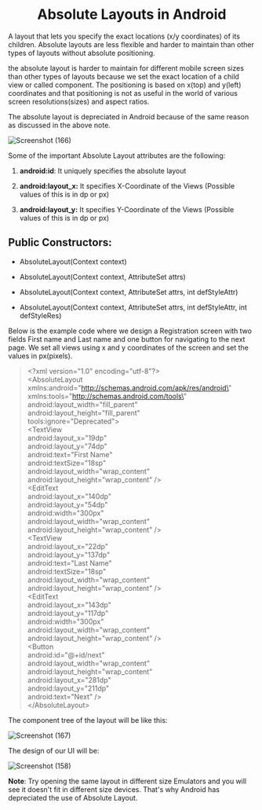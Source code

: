<div align="center">

  # Absolute Layouts in Android
</div>

A layout that lets you specify the exact locations (x/y coordinates) of
its children. Absolute layouts are less flexible and harder to maintain
than other types of layouts without absolute positioning.

the absolute layout is harder to maintain for different mobile screen
sizes than other types of layouts because we set the exact location of a
child view or called component. The positioning is based on x(top) and
y(left) coordinates and that positioning is not as useful in the world
of various screen resolutions(sizes) and aspect ratios.

The absolute layout is depreciated in Android because of the same reason
as discussed in the above note.

![Screenshot (166)](https://user-images.githubusercontent.com/58635404/134640366-5eb09e55-aa3d-4681-9b11-28cbd071dd8f.png)


Some of the important Absolute Layout attributes are the following:

1.  **android:id**: It uniquely specifies the absolute layout

2.  **android:layout_x:** It specifies X-Coordinate of the Views
     (Possible values of this is in dp or px)

3.  **android:layout_y:** It specifies Y-Coordinate of the Views
     (Possible values of this is in dp or px)

## **Public Constructors:**

-   AbsoluteLayout(Context context)

-   AbsoluteLayout(Context context, AttributeSet attrs)

-   AbsoluteLayout(Context context, AttributeSet attrs, int defStyleAttr)

-   AbsoluteLayout(Context context, AttributeSet attrs, int defStyleAttr, int defStyleRes)




Below is the example code where we design a Registration screen with two
fields First name and Last name and one button for navigating to the next
page. We set all views using x and y coordinates of the screen and set
the values in px(pixels).

>\<?xml version=\"1.0\" encoding=\"utf-8\"?>\
>\<AbsoluteLayout\
>xmlns:android=\"http://schemas.android.com/apk/res/android\"  \
>xmlns:tools=\"http://schemas.android.com/tools\" \
>android:layout_width=\"fill_parent\"\
>android:layout_height=\"fill_parent\"\
>tools:ignore=\"Deprecated\"\>\
>\<TextView\
>android:layout_x=\"19dp\"\
>android:layout_y=\"74dp\"\
>android:text=\"First Name\"\
>android:textSize=\"18sp\"\
>android:layout_width=\"wrap_content\"\
>android:layout_height=\"wrap_content\" />\
>\<EditText\
>android:layout_x=\"140dp\"\
>android:layout_y=\"54dp\"\
>android:width=\"300px\"\
>android:layout_width=\"wrap_content\"\
>android:layout_height=\"wrap_content\" />\
>\<TextView\
>android:layout_x=\"22dp\"\
>android:layout_y=\"137dp\"\
>android:text=\"Last Name\"\
>android:textSize=\"18sp\"\
>android:layout_width=\"wrap_content\"\
>android:layout_height=\"wrap_content\" />\
>\<EditText\
>android:layout_x=\"143dp\"\
>android:layout_y=\"117dp\"\
>android:width=\"300px\"\
>android:layout_width=\"wrap_content\"\
>android:layout_height=\"wrap_content\" />\
>\<Button\
>android:id=\"@+id/next\"\
>android:layout_width=\"wrap_content\"\
>android:layout_height=\"wrap_content\"\
>android:layout_x=\"281dp\"\
>android:layout_y=\"211dp\"\
>android:text=\"Next\" />\
>\</AbsoluteLayout>

The component tree of the layout will be like this:

![Screenshot (167)](https://user-images.githubusercontent.com/58635404/134641150-ff85b69a-9622-4b5a-aab0-4f48b4301add.png)


The design of our UI will be:

![Screenshot (158)](https://user-images.githubusercontent.com/58635404/134641264-77a51aae-4a6b-44b7-b392-3465cb371280.png)

**Note**: Try opening the same layout in different size Emulators and
you will see it doesn't fit in different size devices. That's why
Android has depreciated the use of Absolute Layout.
